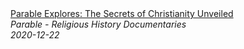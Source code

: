 <!--2024-07-21 00:18:54-->
<div class="yb">
  <a class="nodecor" href="/index.html?istoriya/parable_explores_the_secrets_of_christianity_unveiled">
    <img class="preview" data-videoid="tf7hm0rIa3o" src="https://i.ytimg.com/vi/tf7hm0rIa3o/hqdefault.jpg" align="middle" alt="">
  </a>
  <div class="inlbl text">
    <a class="nodecor" href="/index.html?istoriya/parable_explores_the_secrets_of_christianity_unveiled">Parable Explores: The Secrets of Christianity Unveiled</a><br>
    <i class="smaller2">Parable - Religious History Documentaries</i><br>
    <i class="smaller3">2020-12-22</i>
  </div>
</div>
